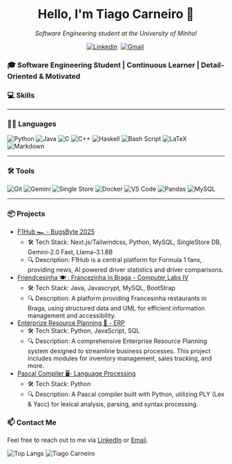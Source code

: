 <h1 align="center"><b>Hello, I'm Tiago Carneiro 👋</b></h1>
<p align="center">
  <em>Software Engineering student at the University of Minho!</em>
</p>

<p align="center">
  <a href="https://www.linkedin.com/in/tiago-carneiro-886538249/"><img src="https://img.shields.io/badge/linkedin-%230077B5.svg?&style=for-the-badge&logo=linkedin&logoColor=white" alt="LinkedIn" /></a>&nbsp;
  <a href="mailto:tiagocarneiro0508@gmail.com?subject=Hi"><img src="https://img.shields.io/badge/gmail-%23D14836.svg?&style=for-the-badge&logo=gmail&logoColor=white" alt="Gmail" /></a>&nbsp;
</p>

### 🎓 Software Engineering Student | Continuous Learner | Detail-Oriented & Motivated

### 💻 **Skills**

---

### 🧑‍💻 **Languages**

![Python](https://img.shields.io/badge/Python-3776AB?style=for-the-badge&logo=python&logoColor=white)
![Java](https://img.shields.io/badge/Java-007396?style=for-the-badge&logo=openjdk&logoColor=white)
![C](https://img.shields.io/badge/C-00599C?style=for-the-badge&logo=c&logoColor=white)
![C++](https://img.shields.io/badge/C++-00599C?style=for-the-badge&logo=cplusplus&logoColor=white)
![Haskell](https://img.shields.io/badge/Haskell-5e5086?style=for-the-badge&logo=haskell&logoColor=white)
![Bash Script](https://img.shields.io/badge/bash_script-%23121011.svg?style=for-the-badge&logo=gnu-bash&logoColor=white)
![LaTeX](https://img.shields.io/badge/latex-%23008080.svg?style=for-the-badge&logo=latex&logoColor=white)
![Markdown](https://img.shields.io/badge/markdown-%23000000.svg?style=for-the-badge&logo=markdown&logoColor=white)

---

### 🛠 **Tools**

![Git](https://img.shields.io/badge/Git-F05032?style=for-the-badge&logo=git&logoColor=white)
![Gemini](https://camo.githubusercontent.com/84eae5b3079bc3f55098d9ae8ae05971abc1fc882dba5854dbff7e7e380ca5f3/68747470733a2f2f696d672e736869656c64732e696f2f62616467652f676f6f676c6525323067656d696e692d3845373542323f7374796c653d666f722d7468652d6261646765266c6f676f3d676f6f676c6525323067656d696e69266c6f676f436f6c6f723d7768697465)
![Single Store](https://img.shields.io/badge/Single%20Store-AA00FF?style=for-the-badge&logo=singlestore&logoColor=white)
![Docker](https://img.shields.io/badge/Docker-2496ED?style=for-the-badge&logo=docker&logoColor=white)
![VS Code](https://img.shields.io/badge/VS%20Code-007ACC?style=for-the-badge&logo=visualstudiocode&logoColor=white)
![Pandas](https://img.shields.io/badge/pandas-%23150458.svg?style=for-the-badge&logo=pandas&logoColor=white)
![MySQL](https://img.shields.io/badge/mysql-4479A1.svg?style=for-the-badge&logo=mysql&logoColor=white)

---


### 📦 Projects
- [F1Hub 🏎️ - BugsByte 2025](https://github.com/Tiago5Carneiro/hackaton25)
    - 🛠️ Tech Stack: Next.js/Tailwindcss, Python, MySQL, SingleStore DB, Gemini-2.0 Fast, Llama-3.1.8B 
    - 🔍 Description: F1Hub is a central platform for Formula 1 fans, providing news, AI powered driver statistics and driver comparisons.
- [Friendcesinha 🍽️ : Francezinha in Braga - Computer Labs IV](https://github.com/sailoring-rgb/projetoLI4)
    - 🛠️ Tech Stack: Java, Javascrypt, MySQL, BootStrap
    - 🔍 Description: A platform providing Francesinha restaurants in Braga, using structured data and UML for efficient information management and accessibility.
- [Enterprize Resource Planning 🏢 - ERP](https://github.com/J10Maia/Enterprise-Resource-Planning)
    - 🛠️ Tech Stack: Python, JavaScript, SQL
    - 🔍 Description: A comprehensive Enterprise Resource Planning system designed to streamline business processes. This project includes modules for inventory management, sales tracking, and more.
- [Pascal Compiler 🖥️- Language Processing](https://github.com/Tiago5Carneiro/PL-Project)
    - 🛠️ Tech Stack: Python
    - 🔍 Description: A Pascal compiler built with Python, utilizing PLY (Lex & Yacc) for lexical analysis, parsing, and syntax processing.

### 📫 Contact Me
Feel free to reach out to me via [LinkedIn](https://www.linkedin.com/in/tiago-carneiro-886538249/) or [Email](mailto:tiagocarneiro0508@gmail.com).

![Top Langs](https://github-readme-stats.vercel.app/api/top-langs/?username=Tiago5Carneiro&layout=compact&show_icons=true&theme=github_dark)
![Tiago Carneiro](https://github-readme-stats.vercel.app/api?username=Tiago5Carneiro&show_icons=true&theme=github_dark)
<!--
**Tiago5Carneiro/Tiago5Carneiro** is a ✨ _special_ ✨ repository because its `README.md` (this file) appears on your GitHub profile.

Here are some ideas to get you started:

- 🔭 I’m currently working on ...
- 🌱 I’m currently learning ...
- 👯 I’m looking to collaborate on ...
- 🤔 I’m looking for help with ...
- 💬 Ask me about ...
- 📫 How to reach me: ...
- 😄 Pronouns: ...
- ⚡ Fun fact: ...
-->

